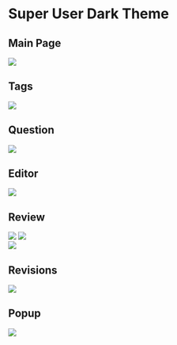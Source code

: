 # Super User Dark Theme

## Main Page
![](https://raw.github.com/oliversalzburg/superuser-dark-theme/master/screenshots/frontpage-active.png)

## Tags
![](http://i.imgur.com/iEVqm.png)

## Question
![](https://raw.github.com/oliversalzburg/superuser-dark-theme/master/screenshots/question.png)

## Editor
![](http://i.imgur.com/U2pgF.png)

## Review
![](https://raw.github.com/oliversalzburg/superuser-dark-theme/master/screenshots/review-first-post.png)
![](http://i.imgur.com/ua7ZJ.png)  
![](http://i.imgur.com/IvgNI.png)

## Revisions
![](https://raw.github.com/oliversalzburg/superuser-dark-theme/master/screenshots/revisions.png)

## Popup
![](https://raw.github.com/oliversalzburg/superuser-dark-theme/master/screenshots/popup.png)